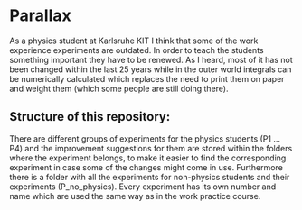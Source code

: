 # Parallax

As a physics student at Karlsruhe KIT I think that some of the work experience experiments are outdated. In order to teach the students something important they have to be renewed. As I heard, most of it has not been changed within the last 25 years while in the outer world integrals can be numerically calculated which replaces the need to print them on paper and weight them (which some people are still doing there).

## Structure of this repository:

There are different groups of experiments for the physics students (P1 ... P4) and the improvement suggestions for them are stored within the folders where the experiment belongs, to make it easier to find the corresponding experiment in case some of the changes might come in use. Furthermore there is a folder with all the experiments for non-physics students and their experiments (P_no_physics). Every experiment has its own number and name which are used the same way as in the work practice course.
